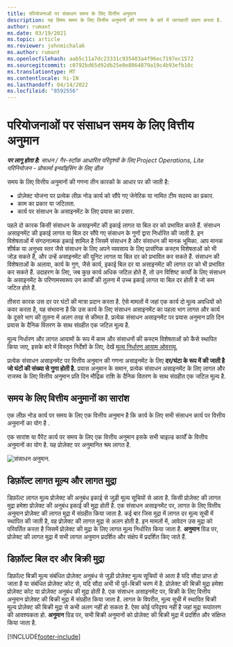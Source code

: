 ```yaml
---
title: परियोजनाओं पर संसाधन समय के लिए वित्तीय अनुमान
description: यह विषय समय के लिए वित्तीय अनुमानों की गणना के बारे में जानकारी प्रदान करता है.
author: rumant
ms.date: 03/19/2021
ms.topic: article
ms.reviewer: johnmichalak
ms.author: rumant
ms.openlocfilehash: aab5c11a7dc23331c935403a4f96ec7197ec1572
ms.sourcegitcommit: c0792bd65d92db25e0e8864879a19c4b93efb10c
ms.translationtype: MT
ms.contentlocale: hi-IN
ms.lasthandoff: 04/14/2022
ms.locfileid: "8592556"
---
```

# <a name="financial-estimates-for-resource-time-on-projects"></a>परियोजनाओं पर संसाधन समय के लिए वित्तीय अनुमान

_**पर लागू होता है:** साधन / गैर-स्टॉक आधारित परिदृश्यों के लिए Project Operations, Lite परिनियोजन - प्रोफार्मा इनवॉइसिंग के लिए डील_

समय के लिए वित्तीय अनुमानों की गणना तीन कारकों के आधार पर की जाती है: 

- प्रोज़ेक्ट योजना पर प्रत्येक लीफ़ नोड कार्य को सौंपे गए जेनेरिक या नामित टीम सदस्य का प्रकार. 
- काम का प्रकार या जटिलता.
- कार्य पर संसाधन के असाइनमेंट के लिए प्रयास का प्रसार. 

पहले दो कारक किसी संसाधन के असाइनमेंट की इकाई लागत या बिल दर को प्रभावित करते हैं. संसाधन असाइनमेंट की इकाई लागत या बिल दर सौंपे गए संसाधन के गुणों द्वारा निर्धारित की जाती है. इन विशेषताओं में संगठनात्मक इकाई शामिल है जिसमें संसाधन है और संसाधन की मानक भूमिका. आप मानक शीर्षक या अनुभव स्तर जैसे संसाधन के लिए अपने व्यवसाय के लिए प्रासंगिक कस्टम विशेषताओं को भी जोड़ सकते हैं, और उन्हें असाइनमेंट की यूनिट लागत या बिल दर को प्रभावित कर सकते हैं.
संसाधन की विशेषताओं के अलावा, कार्य के गुण, जैसे कार्य, इकाई बिल दर या असाइनमेंट की लागत दर को भी प्रभावित कर सकते हैं. उदाहरण के लिए, जब कुछ कार्य अधिक जटिल होते हैं, तो उन विशिष्ट कार्यों के लिए संसाधन के असाइनमेंट के परिणामस्वरूप उन कार्यों की तुलना में उच्च इकाई लागत या बिल दर होती है जो कम जटिल होते हैं.   

तीसरा कारक उस दर पर घंटों की मात्रा प्रदान करता है. ऐसे मामलों में जहां एक कार्य दो मूल्य अवधियों को कवर करता है, यह संभावना है कि उस कार्य के लिए संसाधन असाइनमेंट का पहला भाग लागत और कार्य के दूसरे भाग की तुलना में अलग तरह से कीमत है. प्रत्येक संसाधन असाइनमेंट पर प्रयास अनुमान प्रति दिन प्रयास के दैनिक वितरण के साथ संग्रहीत एक जटिल मूल्य है.

मूल्य निर्धारण और लागत आयामों के रूप में काम और संसाधनों की कस्टम विशेषताओं को कैसे स्थापित किया जाए, इसके बारे में विस्तृत निर्देशों के लिए, देखें [मूल्य निर्धारण आयाम ओवरव्यू](../pricing-costing/pricing-dimensions-overview.md).

प्रत्येक संसाधन असाइनमेंट पर वित्तीय अनुमान की गणना असाइनमेंट के लिए **दर/घंटा के रूप में की जाती है जो घंटों की संख्या से गुणा होती है.**  प्रयास अनुमान के समान, प्रत्येक संसाधन असाइनमेंट के लिए लागत और राजस्व के लिए वित्तीय अनुमान प्रति दिन मौद्रिक राशि के दैनिक वितरण के साथ संग्रहीत एक जटिल मूल्य है. 

## <a name="summarizing-financial-estimates-for-time"></a>समय के लिए वित्तीय अनुमानों का सारांश
एक लीफ़ नोड कार्य पर समय के लिए एक वित्तीय अनुमान है कि कार्य के लिए सभी संसाधन कार्य पर वित्तीय अनुमानों का योग है .

एक सारांश या पैरेंट कार्य पर समय के लिए एक वित्तीय अनुमान इसके सभी चाइल्ड कार्यों के वित्तीय अनुमानों का योग है. यह प्रोज़ेक्ट पर अनुमानित श्रम लागत है. 

![संसाधन अनुमान.](./media/navigation12.png)

## <a name="default-cost-price-and-cost-currency"></a>डिफ़ॉल्ट लागत मूल्य और लागत मुद्रा

डिफ़ॉल्ट लागत मूल्य प्रोज़ेक्ट की अनुबंध इकाई से जुड़ी मूल्य सूचियों से आता है. किसी प्रोज़ेक्ट की लागत मुद्रा हमेशा प्रोज़ेक्ट की अनुबंध इकाई की मुद्रा होती है. एक संसाधन असाइनमेंट पर, लागत के लिए वित्तीय अनुमान प्रोज़ेक्ट की लागत मुद्रा में संग्रहीत किया जाता है. कई बार जिस मुद्रा में लागत दर मूल्य सूची में स्थापित की जाती है, वह प्रोज़ेक्ट की लागत मुद्रा से अलग होती है. इन मामलों में, आवेदन उस मुद्रा को परिवर्तित करता है जिसमें प्रोज़ेक्ट की मुद्रा के लिए लागत मूल्य निर्धारित किया जाता है. **अनुमान** ग्रिड पर, प्रोज़ेक्ट की लागत मुद्रा में सभी लागत अनुमान प्रदर्शित और संक्षेप में प्रदर्शित किए जाते हैं. 

## <a name="default-bill-rate-and-sales-currency"></a>डिफ़ॉल्ट बिल दर और बिक्री मुद्रा

डिफ़ॉल्ट बिक्री मूल्य संबंधित प्रोज़ेक्ट अनुबंध से जुड़ी प्रोज़ेक्ट मूल्य सूचियों से आता है यदि सौदा प्राप्त हो जाता है या संबंधित प्रोज़ेक्ट कोट से, यदि सौदा अभी भी पूर्व-बिक्री चरण में है. प्रोज़ेक्ट की बिक्री मुद्रा हमेशा प्रोज़ेक्ट कोट या प्रोज़ेक्ट अनुबंध की मुद्रा होती है. एक संसाधन असाइनमेंट पर, बिक्री के लिए वित्तीय अनुमान प्रोज़ेक्ट की बिक्री मुद्रा में संग्रहीत किया जाता है. लागत के विपरीत, मूल्य सूची में स्थापित बिक्री मूल्य प्रोज़ेक्ट की बिक्री मुद्रा से कभी अलग नहीं हो सकता है. ऐसा कोई परिदृश्य नहीं है जहां मुद्रा रूपांतरण की आवश्यकता हो. **अनुमान** ग्रिड पर, सभी बिक्री अनुमानों को प्रोज़ेक्ट की बिक्री मुद्रा में प्रदर्शित और संक्षिप्त किया जाता है. 

[!INCLUDE[footer-include](../includes/footer-banner.md)]
